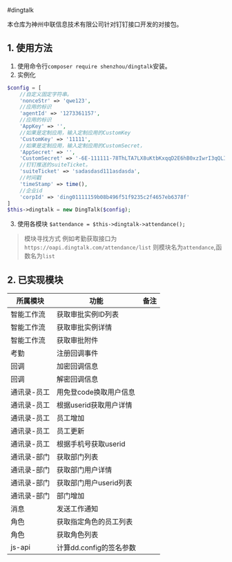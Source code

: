 #dingtalk

本仓库为神州中联信息技术有限公司针对钉钉接口开发的对接包。

## 1. 使用方法
1. 使用命令行`composer require shenzhou/dingtalk`安装。
2. 实例化
~~~ php
$config = [
    //自定义固定字符串。
    'nonceStr' => 'qwe123',
    //应用的标识
    'agentId' => '1273361157',
    //应用的标识
    'AppKey' => '',
    //如果是定制应用，输入定制应用的CustomKey
    'CustomKey' => '11111',
    //如果是定制应用，输入定制应用的CustomSecret，
    'AppSecret' => '',
    'CustomSecret' => '-6E-111111-78ThLTA7LX8uKtbKxqqD2E6hB0xzIwrI3qQLIs5c_uDT4HN',
    //钉钉推送的suiteTicket。
    'suiteTicket' => 'sadasdasd111asdasda',
    //时间戳
    'timeStamp' => time(),
    //企业id
    'corpId' => 'ding01111159b08b496f51f9235c2f4657eb6378f'
]
$this->dingtalk = new DingTalk($config);

~~~

3. 使用各模块
`$attendance = $this->dingtalk->attendance();`
   
> 模块寻找方式
> 例如考勤获取接口为`https://oapi.dingtalk.com/attendance/list`
> 则模块名为`attendance`,函数名为`list`

## 2. 已实现模块

|所属模块|功能|备注|
|----|-----|-----|
|智能工作流|获取审批实例ID列表||
|智能工作流|获取审批实例详情||
|智能工作流|获取审批附件||
|考勤|注册回调事件||
|回调|加密回调信息||
|回调|解密回调信息||
|通讯录-员工|用免登code换取用户信息||
|通讯录-员工|根据userid获取用户详情||
|通讯录-员工|员工增加||
|通讯录-员工|员工更新||
|通讯录-员工|根据手机号获取userid||
|通讯录-部门|获取部门列表||
|通讯录-部门|获取部门用户详情||
|通讯录-部门|获取部门用户userid列表||
|通讯录-部门|部门增加||
|消息|发送工作通知||
|角色|获取指定角色的员工列表||
|角色|获取角色列表||
|js-api|计算dd.config的签名参数||
